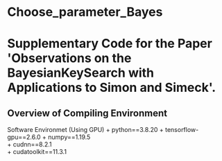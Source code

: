 # Choose_parameter_Bayes

# Supplementary Code for the Paper 'Observations on the BayesianKeySearch with Applications to Simon and Simeck'.
## Overview of Compiling Environment

Software Environmet (Using GPU)
    + python==3.8.20
    + tensorflow-gpu==2.6.0
    + numpy==1.19.5                  
    + cudnn==8.2.1                 
    + cudatoolkit==11.3.1    
